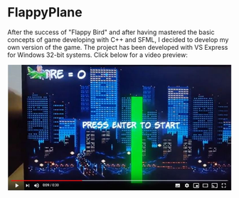 # FlappyPlane
After the success of "Flappy Bird" and after having mastered the basic concepts of game developing with C++ and SFML, I decided to develop my own version of the game. 
The project has been developed with VS Express for Windows 32-bit systems.
Click below for a video preview:


[![Watch the video](/forGitLayout/FlappyPlane.JPG)](https://www.youtube.com/watch?v=eKtHZWqIVpw)
